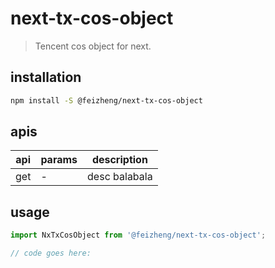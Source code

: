 # next-tx-cos-object
> Tencent cos object for next.

## installation
```bash
npm install -S @feizheng/next-tx-cos-object
```

## apis
| api | params | description   |
|-----|--------|---------------|
| get | -      | desc balabala |

## usage
```js
import NxTxCosObject from '@feizheng/next-tx-cos-object';

// code goes here:
```
